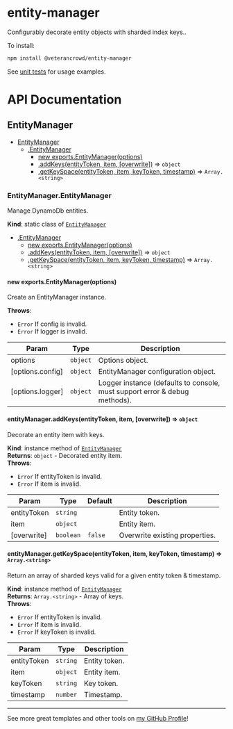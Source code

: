 # entity-manager

Configurably decorate entity objects with sharded index keys..

To install:

```bash
npm install @veterancrowd/entity-manager
```

See [unit tests](https://github.com/VeteranCrowd/entity-manager/blob/main/lib/EntityManager/EntityManager.test.js) for usage examples.

# API Documentation

<a name="module_EntityManager"></a>

## EntityManager

* [EntityManager](#module_EntityManager)
    * [.EntityManager](#module_EntityManager.EntityManager)
        * [new exports.EntityManager(options)](#new_module_EntityManager.EntityManager_new)
        * [.addKeys(entityToken, item, [overwrite])](#module_EntityManager.EntityManager+addKeys) ⇒ <code>object</code>
        * [.getKeySpace(entityToken, item, keyToken, timestamp)](#module_EntityManager.EntityManager+getKeySpace) ⇒ <code>Array.&lt;string&gt;</code>

<a name="module_EntityManager.EntityManager"></a>

### EntityManager.EntityManager
Manage DynamoDb entities.

**Kind**: static class of [<code>EntityManager</code>](#module_EntityManager)  

* [.EntityManager](#module_EntityManager.EntityManager)
    * [new exports.EntityManager(options)](#new_module_EntityManager.EntityManager_new)
    * [.addKeys(entityToken, item, [overwrite])](#module_EntityManager.EntityManager+addKeys) ⇒ <code>object</code>
    * [.getKeySpace(entityToken, item, keyToken, timestamp)](#module_EntityManager.EntityManager+getKeySpace) ⇒ <code>Array.&lt;string&gt;</code>

<a name="new_module_EntityManager.EntityManager_new"></a>

#### new exports.EntityManager(options)
Create an EntityManager instance.

**Throws**:

- <code>Error</code> If config is invalid.
- <code>Error</code> If logger is invalid.


| Param | Type | Description |
| --- | --- | --- |
| options | <code>object</code> | Options object. |
| [options.config] | <code>object</code> | EntityManager configuration object. |
| [options.logger] | <code>object</code> | Logger instance (defaults to console, must support error & debug methods). |

<a name="module_EntityManager.EntityManager+addKeys"></a>

#### entityManager.addKeys(entityToken, item, [overwrite]) ⇒ <code>object</code>
Decorate an entity item with keys.

**Kind**: instance method of [<code>EntityManager</code>](#module_EntityManager.EntityManager)  
**Returns**: <code>object</code> - Decorated entity item.  
**Throws**:

- <code>Error</code> If entityToken is invalid.
- <code>Error</code> If item is invalid.


| Param | Type | Default | Description |
| --- | --- | --- | --- |
| entityToken | <code>string</code> |  | Entity token. |
| item | <code>object</code> |  | Entity item. |
| [overwrite] | <code>boolean</code> | <code>false</code> | Overwrite existing properties. |

<a name="module_EntityManager.EntityManager+getKeySpace"></a>

#### entityManager.getKeySpace(entityToken, item, keyToken, timestamp) ⇒ <code>Array.&lt;string&gt;</code>
Return an array of sharded keys valid for a given entity token & timestamp.

**Kind**: instance method of [<code>EntityManager</code>](#module_EntityManager.EntityManager)  
**Returns**: <code>Array.&lt;string&gt;</code> - Array of keys.  
**Throws**:

- <code>Error</code> If entityToken is invalid.
- <code>Error</code> If item is invalid.
- <code>Error</code> If keyToken is invalid.


| Param | Type | Description |
| --- | --- | --- |
| entityToken | <code>string</code> | Entity token. |
| item | <code>object</code> | Entity item. |
| keyToken | <code>string</code> | Key token. |
| timestamp | <code>number</code> | Timestamp. |


---

See more great templates and other tools on
[my GitHub Profile](https://github.com/karmaniverous)!

